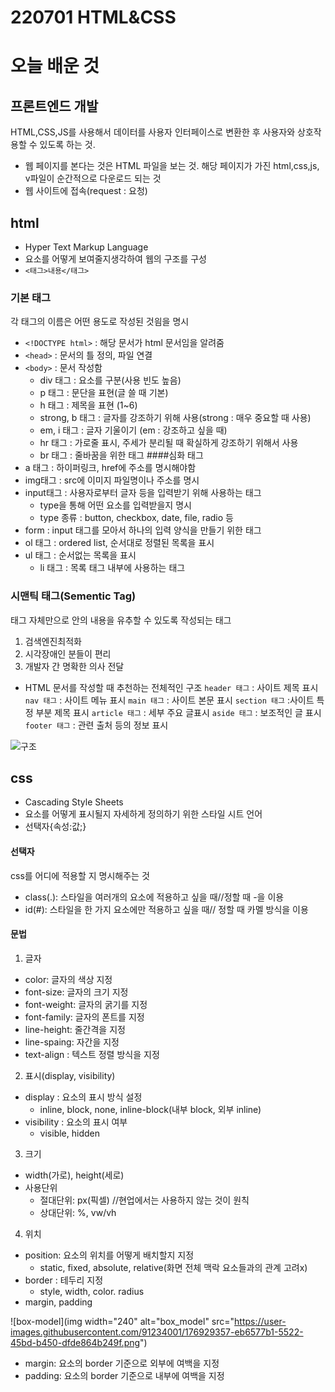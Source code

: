 # 220701 HTML&CSS 

# 오늘 배운 것

## 프론트엔드 개발
HTML,CSS,JS를 사용해서 데이터를  사용자 인터페이스로 변환한 후 사용자와 상호작용할 수 있도록 하는 것.

- 웹 페이지를 본다는 것은 HTML 파일을 보는 것. 해당 페이지가 가진 html,css,js, v파일이 순간적으로 다운로드 되는 것
- 웹 사이트에 접속(request : 요청) 

## html
- Hyper Text Markup Language
- 요소를 어떻게 보여줄지생각하여 웹의 구조를 구성
- `<태그>내용</태그>` 

### 기본 태그
각 태그의 이름은 어떤 용도로 작성된 것읨을 명시
- `<!DOCTYPE html>` : 해당 문서가 html 문서임을 알려줌
- `<head>` : 문서의 틀 정의, 파일 연결
- `<body>` : 문서 작성함
	- div 태그 : 요소를 구분(사용 빈도 높음) 
	- p 태그 : 문단을 표현(글 쓸 때 기본)
	- h 태그 : 제목을 표현 (1~6)
	- strong, b 태그 : 글자를 강조하기 위해 사용(strong : 매우 중요할 때 사용)
	- em, i 태그 : 글자 기울이기 (em : 강조하고 싶을 때)
	- hr 태그 : 가로줄 표시, 주세가 분리될 때 확실하게 강조하기 위해서 사용
	- br 태그 : 줄바꿈을 위한 태그
####심화 태그
- a 태그 : 하이퍼링크, href에 주소를 명시해야함
- img태그 : src에 이미지 파일명이나 주소를 명시 
- input태그 : 사용자로부터 글자 등을 입력받기 위해 사용하는 태그
  - type을 통해 어떤 요소를 입력받을지 명시
  - type 종류 : button, checkbox, date, file, radio 등
- form : input 태그를 모아서 하나의 입력 양식을 만들기 위한 태그
- ol 태그 : ordered list, 순서대로 정렬된 목록을 표시
- ul 태그 : 순서없는 목록을 표시
  - li 태그 : 목록 태그 내부에 사용하는 태그

### 시맨틱 태그(Sementic Tag)
태그 자체만으로 안의 내용을 유추할 수 있도록 작성되는 태그

1. 검색엔진최적화
2. 시각장애인 분들이 편리
3. 개발자 간 명확한 의사 전달

- HTML 문서를 작성할 때 추천하는 전체적인 구조
`header 태그` : 사이트 제목 표시
`nav 태그` : 사이트 메뉴 표시
`main 태그` : 사이트 본문 표시
`section 태그` :사이트 특정 부분 제목 표시
`article 태그` : 세부 주요 글표시
`aside 태그` : 보조적인 글 표시
`footer 태그` : 관련 출처 등의 정보 표시

![구조](/uploads/1848994ad25765da30fa8ef3/uploads/1848994ad25765da30fa8ef3684c67bc/캡처.PNG684c67bc/캡처.PNG)


## css
- Cascading Style Sheets
- 요소를 어떻게 표시될지 자세하게 정의하기 위한 스타일 시트 언어
- 선택자{속성:값;}

#### 선택자 
css를 어디에 적용할 지 명시해주는 것
- class(.): 스타일을  여러개의 요소에 적용하고 싶을 때//정할 때 -을 이용
- id(#): 스타일을 한 가지 요소에만 적용하고 싶을 때// 정할 때 카멜 방식을 이용

#### 문법
1. 글자
- color: 글자의 색상 지정
- font-size: 글자의 크기 지정
- font-weight: 글자의 굵기를 지정
- font-family: 글자의 폰트를 지정
- line-height: 줄간격을 지정
- line-spaing: 자간을 지정
- text-align : 텍스트 정렬 방식을 지정
2. 표시(display, visibility)
- display : 요소의 표시 방식 설정
  - inline, block, none, inline-block(내부 block, 외부 inline)
- visibility : 요소의 표시 여부
   - visible, hidden
3. 크기
- width(가로), height(세로)
- 사용단위
  - 절대단위: px(픽셀) //현업에서는 사용하지 않는 것이 원칙
  - 상대단위: %, vw/vh
4. 위치
- position: 요소의 위치를 어떻게 배치할지 지정
  - static, fixed, absolute, relative(화면 전체 맥락 요소들과의 관계 고려x)
- border : 테두리 지정
  - style, width, color. radius
- margin, padding

![box-model](img width="240" alt="box_model" src="https://user-images.githubusercontent.com/91234001/176929357-eb6577b1-5522-45bd-b450-dfde864b249f.png")

  - margin: 요소의 border 기준으로 외부에 여백을 지정
  - padding: 요소의 border 기준으로 내부에 여백을 지정
